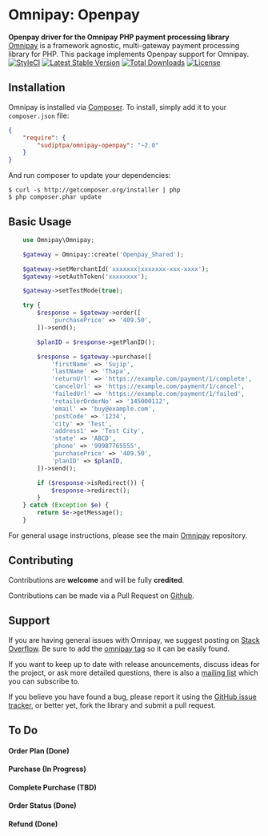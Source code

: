 
# Omnipay: Openpay

**Openpay driver for the Omnipay PHP payment processing library**
[Omnipay](https://github.com/thephpleague/omnipay) is a framework agnostic, multi-gateway payment
processing library for PHP. This package implements Openpay support for Omnipay.
[![StyleCI](https://github.styleci.io/repos/173117409/shield?branch=master&style=flat)](https://github.styleci.io/repos/173117409)
[![Latest Stable Version](https://poser.pugx.org/sudiptpa/omnipay-openpay/v/stable)](https://packagist.org/packages/sudiptpa/omnipay-openpay)
[![Total Downloads](https://poser.pugx.org/sudiptpa/omnipay-openpay/downloads)](https://packagist.org/packages/sudiptpa/omnipay-openpay)
[![License](https://poser.pugx.org/sudiptpa/omnipay-openpay/license)](https://packagist.org/packages/sudiptpa/omnipay-openpay)

## Installation
Omnipay is installed via [Composer](http://getcomposer.org/). To install, simply add it
to your `composer.json` file:
```json
{
    "require": {
        "sudiptpa/omnipay-openpay": "~2.0"
    }
}
```

And run composer to update your dependencies:

    $ curl -s http://getcomposer.org/installer | php
    $ php composer.phar update

## Basic Usage

```php
    use Omnipay\Omnipay;

    $gateway = Omnipay::create('Openpay_Shared');

    $gateway->setMerchantId('xxxxxxx|xxxxxxx-xxx-xxxx');
    $gateway->setAuthToken('xxxxxxxx');

    $gateway->setTestMode(true);

    try {
        $response = $gateway->order([
            'purchasePrice' => '409.50',
        ])->send();

        $planID = $response->getPlanID();

        $response = $gateway->purchase([
            'firstName' => 'Sujip',
            'lastName' => 'Thapa',
            'returnUrl' => 'https://example.com/payment/1/complete',
            'cancelUrl' => 'https://example.com/payment/1/cancel',
            'failedUrl' => 'https://example.com/payment/1/failed',
            'retailerOrderNo' => '145000112',
            'email' => 'buy@example.com',
            'postCode' => '1234',
            'city' => 'Test',
            'address1' => 'Test City',
            'state' => 'ABCD',
            'phone' => '99987765555',
            'purchasePrice' => '409.50',
            'planID' => $planID,
        ])->send();

        if ($response->isRedirect()) {
            $response->redirect();
        }
    } catch (Exception $e) {
        return $e->getMessage();
    }
```

For general usage instructions, please see the main [Omnipay](https://github.com/thephpleague/omnipay)
repository.

## Contributing

Contributions are **welcome** and will be fully **credited**.

Contributions can be made via a Pull Request on [Github](https://github.com/sudiptpa/openpay).

## Support

If you are having general issues with Omnipay, we suggest posting on
[Stack Overflow](http://stackoverflow.com/). Be sure to add the
[omnipay tag](http://stackoverflow.com/questions/tagged/omnipay) so it can be easily found.

If you want to keep up to date with release anouncements, discuss ideas for the project,
or ask more detailed questions, there is also a [mailing list](https://groups.google.com/forum/#!forum/omnipay) which
you can subscribe to.

If you believe you have found a bug, please report it using the [GitHub issue tracker](https://github.com/sudiptpa/openpay/issues),
or better yet, fork the library and submit a pull request.

## To Do

#### Order Plan (Done)

#### Purchase (In Progress)

#### Complete Purchase (TBD)

#### Order Status (Done)

#### Refund (Done)